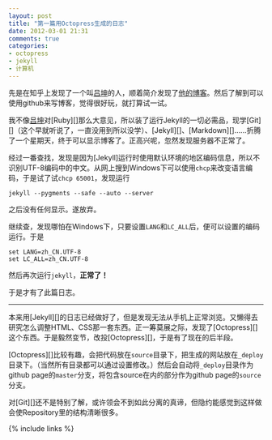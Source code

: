 ```yaml
---
layout: post
title: "第一篇用Octopress生成的日志"
date: 2012-03-01 21:31
comments: true
categories: 
- octopress
- jekyll
- 计算机
---
```

先是在知乎上发现了一个叫[吕坤][zhihu.lvkun]的人，顺着简介发现了[他的博客](http://lvkun.github.com/ "吕坤的github博客")。然后了解到可以使用github来写博客，觉得很好玩，就打算试一试。

我不像[吕坤][zhihu.lvkun]对[Ruby][]那么大意见，所以装了运行Jekyll的一切必需品，现学[Git][]（这个早就听说了，一直没用到所以没学）、[Jekyll][]、[Markdown][]……折腾了一个星期天，终于可以显示博客了。正高兴呢，忽然发现服务器不正常了。

经过一番查找，发现是因为[Jekyll]运行时使用默认环境的地区编码信息，所以不识别UTF-8编码中的中文。从网上搜到Windows下可以使用`chcp`来改变语言编码，于是试了试`chcp 65001`，发现运行

	jekyll --pygments --safe --auto --server

之后没有任何显示。遂放弃。

继续查，发现哪怕在Windows下，只要设置`LANG`和`LC_ALL`后，便可以设置的编码运行。于是

	set LANG=zh_CN.UTF-8
	set LC_ALL=zh_CN.UTF-8

然后再次运行`jekyll`，**正常了！**

于是才有了此篇日志。

----
本来用[Jekyll][]的日志已经做好了，但是发现无法从手机上正常浏览。又懒得去研究怎么调整HTML、CSS那一套东西。正一筹莫展之际，发现了[Octopress][]这个东西。于是毅然变节，改投[Octopress][]，于是有了现在的后半段。

[Octopress][]比较有趣，会把代码放在`source`目录下，把生成的网站放在`_deploy`目录下。（当然所有目录都可以通过设置修改。）然后会自动将`_deploy`目录作为github page的`master`分支，将包含source在内的部分作为github page的`source`分支。

对[Git][]还不是特别了解，或许领会不到如此分离的真谛，但隐约能感觉到这样做会使Repository里的结构清晰很多。


[zhihu.lvkun]: 	http://www.zhihu.com/people/lv-kun				"吕坤的知乎主页"
{% include links %}
